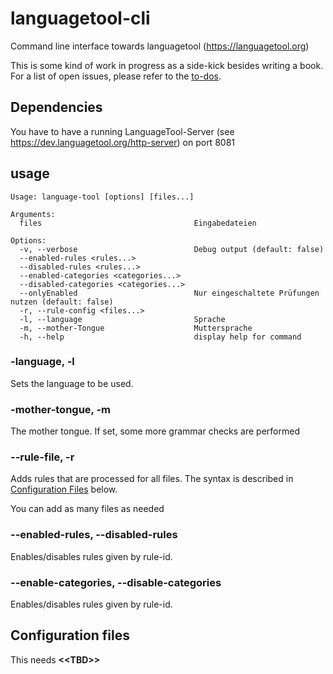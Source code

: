 # languagetool-cli

Command line interface towards languagetool (<https://languagetool.org>)

This is some kind of work in progress as a side-kick besides writing a book. For a list of open issues, please refer to the [to-dos](TODOs.md).

## Dependencies

You have to have a running LanguageTool-Server (see <https://dev.languagetool.org/http-server>) on port 8081

## usage

```plaintext
Usage: language-tool [options] [files...]

Arguments:
  files                                  Eingabedateien

Options:
  -v, --verbose                          Debug output (default: false)
  --enabled-rules <rules...>
  --disabled-rules <rules...>
  --enabled-categories <categories...>
  --disabled-categories <categories...>
  --onlyEnabled                          Nur eingeschaltete Prüfungen nutzen (default: false)
  -r, --rule-config <files...>
  -l, --language                         Sprache
  -m, --mother-Tongue                    Muttersprache
  -h, --help                             display help for command
```

### -language, -l

Sets the language to be used.

### -mother-tongue, -m

The mother tongue. If set, some more grammar checks are performed

### --rule-file, -r

Adds rules that are processed for all files.
The syntax is described in [Configuration Files](README.md) below.

You can add as many files as needed

### --enabled-rules, --disabled-rules

Enables/disables rules given by rule-id.

### --enable-categories, --disable-categories

Enables/disables rules given by rule-id.

## Configuration files

This needs **\<\<TBD\>\>**

